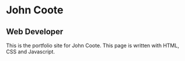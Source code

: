 # John Coote
## Web Developer

This is the portfolio site for John Coote.
This page is written with HTML, CSS and Javascript.
